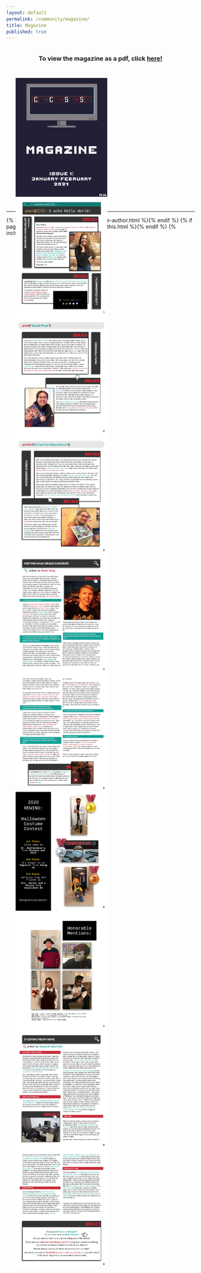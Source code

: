 ```yaml
---
layout: default
permalink: /community/magazine/
title: Magazine
published: true
---
```


<script src="http://www.turnjs.com/lib/turn.min.js"></script>
<style>
.book-wrap{
    display:flex;
    flex-direction: column;
    justify-content:center;
    align-items: center;
}

.wrapper {
  align-items: center;
  display: flex;
  height: 90%;
  justify-content: center;
  margin: 5%;
  width: 90%;
}
.aspect {
  padding-bottom: 70%;
  position: relative;
  width: 100%;
}
.aspect-inner {
  bottom: 0;
  left: 0;
  position: absolute;
  right: 0;
  top: 0;
}

.flipbook {
  height: 100%;
  transition: margin-left 0.25s ease-out;
  width: 100%;
  -webkit-touch-callout: none;
  -webkit-user-select: none;
  -khtml-user-select: none;
  -moz-user-select: none;
  -ms-user-select: none;
  user-select: none;
}
.flipbook .page {
  height: 100%;
  width: 100%;
}
.flipbook .page img {
  max-width: 100%;
  height: 100%;
}

</style>

<div class='content-wrap' style="padding-bottom: 0px">
   <div class="book-wrap">
      <h3>To view the magazine as a pdf, click <a href="/slides/CCSS_Magazine_Issue_1.pdf">here!</a></h3>
      <div class="wrapper">
         <div class="aspect">
            <div class="aspect-inner">
               <div class="flipbook" id="flipbook">
                  <div class="page"><img src="/images/magazine/1/CCSS_Magazine_Issue_1-01.jpg" alt="" /></div>
                  <div class="page"><img src="/images/magazine/1/CCSS_Magazine_Issue_1-02.jpg" alt="" /></div>
                  <div class="page"><img src="/images/magazine/1/CCSS_Magazine_Issue_1-03.jpg" alt="" /></div>
                  <div class="page"><img src="/images/magazine/1/CCSS_Magazine_Issue_1-04.jpg" alt="" /></div>
                  <div class="page"><img src="/images/magazine/1/CCSS_Magazine_Issue_1-05.jpg" alt="" /></div>
                  <div class="page"><img src="/images/magazine/1/CCSS_Magazine_Issue_1-06.jpg" alt="" /></div>
                  <div class="page"><img src="/images/magazine/1/CCSS_Magazine_Issue_1-07.jpg" alt="" /></div>
                  <div class="page"><img src="/images/magazine/1/CCSS_Magazine_Issue_1-08.jpg" alt="" /></div>
                  <div class="page"><img src="/images/magazine/1/CCSS_Magazine_Issue_1-09.jpg" alt="" /></div>
                  <div class="page"><img src="/images/magazine/1/CCSS_Magazine_Issue_1-10.jpg" alt="" /></div>
               </div>
            </div>
         </div>
      </div>
   </div>
</div>
<script>

var flipbookEL = document.getElementById('flipbook');
window.addEventListener('resize', function (e) {
  flipbookEL.style.width = '';
  flipbookEL.style.height = '';
  $(flipbookEL).turn('size', flipbookEL.clientWidth, flipbookEL.clientHeight);
});
$(flipbookEL).turn({
    autoCenter: true
});

</script>

<div class="content-wrap" style="padding-top: 0px">
    <div class="inner-wrap">
        <div id="content" class="page-content">
            <hr />
            <footer class="page-footer">
                {% if page.categories %}{% include page-author.html %}{% endif %}
                {% if page.share != false %}{% include share-this.html %}{% endif %}
                {% include page-meta.html %}
            </footer><!-- /.footer -->
        </div>
    </div>
</div>
